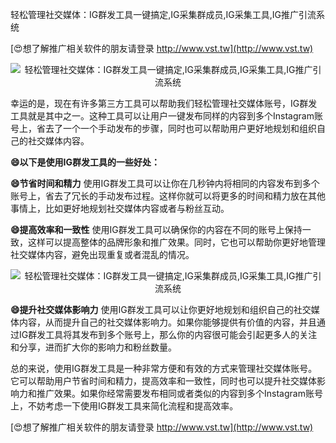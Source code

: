轻松管理社交媒体：IG群发工具一键搞定,IG采集群成员,IG采集工具,IG推广引流系统

[😍想了解推广相关软件的朋友请登录 http://www.vst.tw](http://www.vst.tw)

 <center><img src="https://vst.tw/MP4/tuiguang/png/7.png" alt="轻松管理社交媒体：IG群发工具一键搞定,IG采集群成员,IG采集工具,IG推广引流系统"></center>

幸运的是，现在有许多第三方工具可以帮助我们轻松管理社交媒体账号，IG群发工具就是其中之一。这种工具可以让用户一键发布同样的内容到多个Instagram账号上，省去了一个一个手动发布的步骤，同时也可以帮助用户更好地规划和组织自己的社交媒体内容。

**😄以下是使用IG群发工具的一些好处：**

**😄节省时间和精力**
使用IG群发工具可以让你在几秒钟内将相同的内容发布到多个账号上，省去了冗长的手动发布过程。这样你就可以将更多的时间和精力放在其他事情上，比如更好地规划社交媒体内容或者与粉丝互动。

**😄提高效率和一致性**
使用IG群发工具可以确保你的内容在不同的账号上保持一致，这样可以提高整体的品牌形象和推广效果。同时，它也可以帮助你更好地管理社交媒体内容，避免出现重复或者混乱的情况。

 <center><img src="https://vst.tw/MP4/tuiguang/png/3.png" alt="轻松管理社交媒体：IG群发工具一键搞定,IG采集群成员,IG采集工具,IG推广引流系统"></center>

**😄提升社交媒体影响力**
使用IG群发工具可以让你更好地规划和组织自己的社交媒体内容，从而提升自己的社交媒体影响力。如果你能够提供有价值的内容，并且通过IG群发工具将其发布到多个账号上，那么你的内容很可能会引起更多人的关注和分享，进而扩大你的影响力和粉丝数量。

总的来说，使用IG群发工具是一种非常方便和有效的方式来管理社交媒体账号。它可以帮助用户节省时间和精力，提高效率和一致性，同时也可以提升社交媒体影响力和推广效果。如果你经常需要发布相同或者类似的内容到多个Instagram账号上，不妨考虑一下使用IG群发工具来简化流程和提高效率。

[😍想了解推广相关软件的朋友请登录 http://www.vst.tw](http://www.vst.tw)



